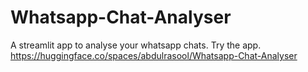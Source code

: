 # Whatsapp-Chat-Analyser
A streamlit app to analyse your whatsapp chats.
Try the app.
https://huggingface.co/spaces/abdulrasool/Whatsapp-Chat-Analyser
